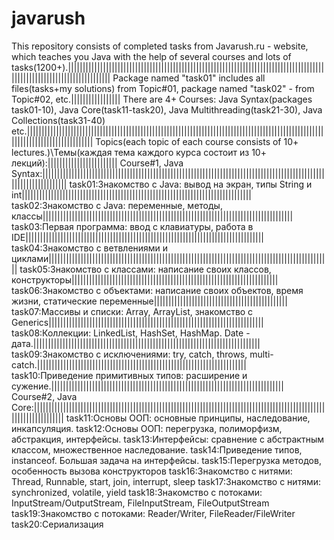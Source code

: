 # javarush
This repository consists of completed tasks from Javarush.ru - website, which teaches you Java with the help of several courses and lots of tasks(1200+).||||||||||||||||||||||||||||||||||||||||||||||||||||||||||||||||||||||||||||||||||||||||||||||||||||||||||||||||||||||||||
Package named "task01" includes all files(tasks+my solutions) from Topic#01, package named "task02" - from Topic#02, etc.||||||||||||||||| 
There are 4+ Courses: Java Syntax(packages task01-10), Java Core(task11-task20), Java Multithreading(task21-30), Java Collections(task31-40) etc.||||||||||||||||||||||||||||||||||||||||||||||||||||||||||||||||||||||||||||||||||||||||||||||||||||||||||||||||||||||||||||||||||
Topics(each topic of each course consists of 10+ lectures.)\Темы(каждая тема каждого курса состоит из 10+ лекций):||||||||||||||||||||||||
Course#1, Java Syntax:||||||||||||||||||||||||||||||||||||||||||||||||||||||||||||||||||||||||||||||||||||||||||||||||||||||||||||||||||||
task01:Знакомство с Java: вывод на экран, типы String и int|||||||||||||||||||||||||||||||||||||||||||||||||||||||||||||||||||||||||||||||
task02:Знакомство с Java: переменные, методы, классы||||||||||||||||||||||||||||||||||||||||||||||||||||||||||||||||||||||||||||||||||||||
task03:Первая программа: ввод с клавиатуры, работа в IDE||||||||||||||||||||||||||||||||||||||||||||||||||||||||||||||||||||||||||||||||||
task04:Знакомство с ветвлениями и циклами|||||||||||||||||||||||||||||||||||||||||||||||||||||||||||||||||||||||||||||||||||||||||||||||||
task05:Знакомство с классами: написание своих классов, конструкторы|||||||||||||||||||||||||||||||||||||||||||||||||||||||||||||||||||||||
task06:Знакомство с объектами: написание своих объектов, время жизни, статические переменные||||||||||||||||||||||||||||||||||||||||||||||
task07:Массивы и списки: Array, ArrayList, знакомство с Generics||||||||||||||||||||||||||||||||||||||||||||||||||||||||||||||||||||||||||
task08:Коллекции: LinkedList, HashSet, HashMap. Date - дата.||||||||||||||||||||||||||||||||||||||||||||||||||||||||||||||||||||||||||||||
task09:Знакомство с исключениями: try, catch, throws, multi-catch.||||||||||||||||||||||||||||||||||||||||||||||||||||||||||||||||||||||||
task10:Приведение примитивных типов: расширение и сужение.||||||||||||||||||||||||||||||||||||||||||||||||||||||||||||||||||||||||||||||||
Course#2, Java Core:||||||||||||||||||||||||||||||||||||||||||||||||||||||||||||||||||||||||||||||||||||||||||||||||||||||||||||||||||||||
task11:Основы ООП: основные принципы, наследование, инкапсуляция.
task12:Основы ООП: перегрузка, полиморфизм, абстракция, интерфейсы.
task13:Интерфейсы: сравнение с абстрактным классом, множественное наследование.
task14:Приведение типов, instanceof. Большая задача на интерфейсы.
task15:Перегрузка методов, особенность вызова конструкторов
task16:Знакомство с нитями: Thread, Runnable, start, join, interrupt, sleep
task17:Знакомство с нитями: synchronized, volatile, yield
task18:Знакомство с потоками: InputStream/OutputStream, FileInputStream, FileOutputStream
task19:Знакомство с потоками: Reader/Writer, FileReader/FileWriter
task20:Сериализация

